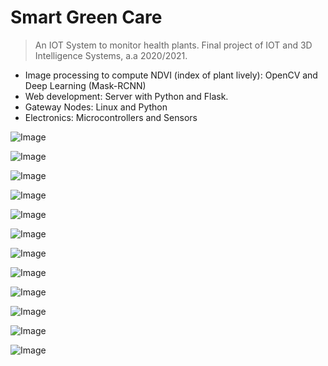 # Smart Green Care

> An IOT System to monitor health plants. Final project of IOT and 3D Intelligence Systems, a.a 2020/2021.

- Image processing to compute NDVI (index of plant lively): OpenCV and Deep Learning (Mask-RCNN)
- Web development: Server with Python and Flask.
- Gateway Nodes: Linux and Python
- Electronics: Microcontrollers and Sensors

![Image](https://github.com/AlessandroGulli/AI_MS_Degree/blob/main/SmartGreenCare/images/Architecture.png)

![Image](https://github.com/AlessandroGulli/AI_MS_Degree/blob/main/SmartGreenCare/images/NVDI.png)

![Image](https://github.com/AlessandroGulli/AI_MS_Degree/blob/main/SmartGreenCare/images/Acquisitions.png)

![Image](https://github.com/AlessandroGulli/AI_MS_Degree/blob/main/SmartGreenCare/images/DL.png)

![Image](https://github.com/AlessandroGulli/AI_MS_Degree/blob/main/SmartGreenCare/images/mask.png)

![Image](https://github.com/AlessandroGulli/AI_MS_Degree/blob/main/SmartGreenCare/images/HW.png)

![Image](https://github.com/AlessandroGulli/AI_MS_Degree/blob/main/SmartGreenCare/images/telemetry.png)

![Image](https://github.com/AlessandroGulli/AI_MS_Degree/blob/main/SmartGreenCare/images/Web.png)

![Image](https://github.com/AlessandroGulli/AI_MS_Degree/blob/main/SmartGreenCare/images/mobile.png)

![Image](https://github.com/AlessandroGulli/AI_MS_Degree/blob/main/SmartGreenCare/images/prot.png)

![Image](https://github.com/AlessandroGulli/AI_MS_Degree/blob/main/SmartGreenCare/images/Jetson.png)

![Image](https://github.com/AlessandroGulli/AI_MS_Degree/blob/main/SmartGreenCare/images/Final.png)


